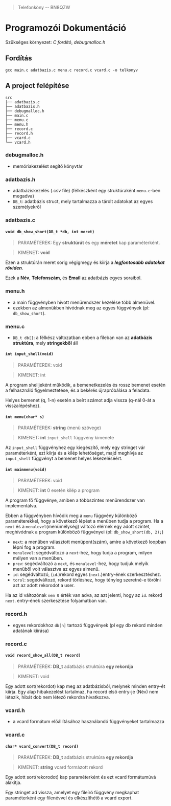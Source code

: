 > Telefonköny -- BN8QZW

# Programozói Dokumentáció
Szükséges környezet: *C fordító*, *debugmalloc.h*

## Fordítás
```
gcc main.c adatbazis.c menu.c record.c vcard.c -o telkonyv
```

## A project felépítése
```
src
├── adatbazis.c
├── adatbazis.h
├── debugmalloc.h
├── main.c
├── menu.c
├── menu.h
├── record.c
├── record.h
├── vcard.c
└── vcard.h
```

### debugmalloc.h
- memóriakezelést segítő könyvtár

### adatbazis.h
- adatbáziskezelés (.csv file) (félkészként egy struktúraként `menu.c`-ben megadva)
- `DB_t`: adatbázis struct, mely tartalmazza a tárolt adatokat az egyes személyekről
### adatbazis.c
#### `void db_show_short(DB_t *db, int meret)`
> PARAMÉTEREK: Egy **struktúrát** és egy **méretet** kap paraméterként.

> KIMENET: **void**

Ezen a struktúrán meret sorig végigmegy és
kiírja a ***legfontosabb adatokat röviden***.

Ezek a **Név**, **Telefonszám**, és **Email** az adatbázis egyes soraiból.


### menu.h
- a main függvényben hívott menürendszer kezelése több almenüvel.
- ezekben az almenükben hívódnak meg az egyes függvények (pl: `db_show_short`).
### menu.c
- `DB_t db[]`: a félkész változatban ebben a fileban van az **adatbázis struktúra**, mely **stringekből** áll

#### `int input_shell(void)`
> PARAMÉTEREK: void

> KIMENET: int

A program shelljeként működik, a bemenetkezelés és rossz bemenet 
esetén a felhasználó figyelmeztetése, és a bekérés újrapróbálása a feladata.

Helyes bemenet (q, 1-n) esetén a beírt számot adja vissza (q-nál 0-át a visszalépéshez).

#### `int menu(char* s)`
> PARAMÉTEREK: **string** (menü szövege)

> KIMENET: **int** `input_shell` függvény kimenete

Az `input_shell` függvényhez egy kiegészítő, mely egy stringet vár paraméterként,
ezt kiírja és a kilép lehetőséget, majd meghívja az `input_shell` függvényt 
a bemenet helyes lekezeléséért.

#### `int mainmenu(void)`
> PARAMÉTEREK: void

> KIMENET: **int** 0 esetén kilép a program

A program fő függvénye, amiben a többszintes menürendszer van implementálva.

Ebben a függvényben hívódik meg a `menu` függvény különböző paraméterekkel,
hogy a következő lépést a menüben tudja a program.
Ha a `next` és a `menulevel`(menümélység) változó elérnek egy adott szintet,
meghívódnak a program különböző függvényei (pl: `db_show_short(db, 2);`)

- `next`: a menüben választott menüpont(szám), amire a következő loopban lépni fog a program.
- `menulevel`: segédváltozó a `next`-hez, hogy tudja a program, milyen mélyen van a menüben.
- `prev`: segédváltozó a `next`, és `menulevel`-hez, hogy tudjuk melyik menüből volt választva az egyes almenü.
- `id`: segédváltozó, (`id`.)rekord egyes (`next`.)entry-ének szerkesztéshez.
- `torol`: segédváltozó, rekord törléshez, hogy tényleg szeretné-e törölni azt az adott rekorodot a user.

Ha az id változónak `nem 0` érték van adva, az azt jelenti, hogy az `id`. rekord `next`. entry-ének szerkesztése folyamatban van.

### record.h
- egyes rekordokhoz `db[n]` tartozó függvények (pl egy db rekord minden adatának kiírása)
### record.c
#### `void record_show_all(DB_t record)`
> PARAMÉTEREK: **DB_t** adatbázis struktúra **egy rekordja**

> KIMENET: void

Egy adott sort(rekordot) kap meg az adatbázisból, melynek minden entry-ét kiírja.
Egy alap hibakezelést tartalmaz, ha record első entry-je (Név) nem létezik,
hibát dob nem létező rekordra hivatkozva.

### vcard.h
- a vcard formátum előállításához használandó függvényeket tartalmazza
### vcard.c
#### `char* vcard_convert(DB_t record)`
> PARAMÉTEREK: **DB_t** adatbázis struktúra **egy rekordja**

> KIMENET: **string** vcard formázott rekord

Egy adott sort(rekorodot) kap paraméterként és ezt vcard formátumúvá alakítja.

Egy stringet ad vissza, amelyet egy fileíró függvény megkaphat paraméterként egy filenévvel és elkészíthétő a vcard export.
